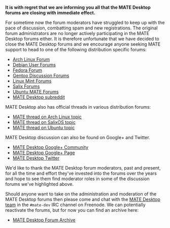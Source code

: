 <!-- 
.. link: 
.. description: MATE Desktop discussion forums are closing
.. tags: MATE,forums,private
.. date: 2016/07/11 13:00:00
.. title: Markdown template
.. slug: 2016-07-11-mate-forums-are-closing
.. author: Webmaster
-->

**It is with regret that we are informing you all that the MATE Desktop forums are closing with immediate 
effect.**

For sometime now the forum moderators have struggled to keep up with the pace of discussion, combatting spam
and new registrations. The original forum administrators are no longer actively participating in the MATE 
Desktop forums either. It is therefore unfortunate that we have decided to close the MATE Desktop forums
and we encourage anyone seeking MATE support to head to one of the following distribution specific forums:

  * [Arch Linux Forum](https://bbs.archlinux.org/)
  * [Debian User Forums](http://forums.debian.net/)
  * [Fedora Forum](http://fedoraforum.org/)
  * [Gentoo Discussion Forums](https://forums.gentoo.org/)
  * [Linux Mint Forums](http://forums.linuxmint.com/)
  * [Salix Forums](http://www.salixos.org/)
  * [Ubuntu MATE Forums](https://ubuntu-mate.community)
  * [MATE Desktop subreddit](https://www.reddit.com/r/MATEDesktop)

MATE Desktop also has official threads in various distribution forums:

  * [MATE thread on Arch Linux topic](https://bbs.archlinux.org/viewtopic.php?id=121162&p=1)
  * [MATE thread on SalixOS topic](http://www.salixos.org/forum/viewtopic.php?f=17&t=3371)
  * [MATE thread on Ubuntu topic](http://ubuntuforums.org/showthread.php?p=11333073)

MATE Desktop discussion can also be found on Google+ and Twitter.

  * [MATE Desktop Google+ Community](https://plus.google.com/u/0/communities/103904770310171205536)
  * [MATE Desktop Google+ Page](https://plus.google.com/105251070079435964338/)
  * [MATE Desktop Twitter](https://twitter.com/mate_desktop)

We'd like to thank the MATE Desktop forum moderators, past and present, for all the time and effort they've 
invested into the forums over the years and hope to see them find moderator roles in some of the discussion 
forums we've highlighted above.

Should anyone want to take on the administration and moderation of the MATE Desktop forums then please come 
and chat with the [MATE Desktop team](/team/) in the `#mate-dev` IRC channel on Freenode. We can potentially 
reactivate the forums, but for now you can find an archive here:

  * [MATE Desktop Forum Archive](http://forum_archive.mate-desktop.com)
